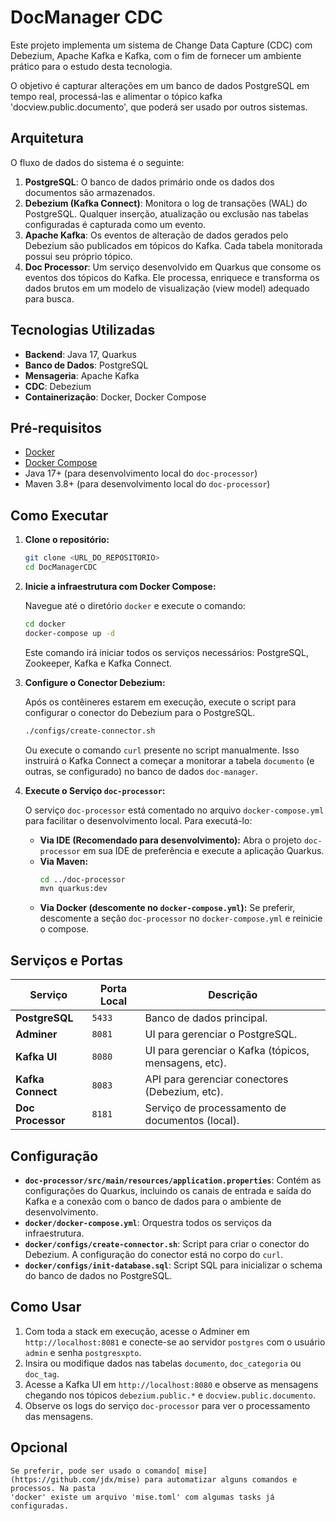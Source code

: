 # DocManager CDC

Este projeto implementa um sistema de Change Data Capture (CDC) com Debezium, Apache Kafka e Kafka, com o fim de fornecer um ambiente prático para o estudo 
desta tecnologia.

O objetivo é capturar alterações em um banco de dados PostgreSQL em tempo real, processá-las e alimentar o tópico kafka 'docview.public.documento', que
poderá ser usado por outros sistemas.

## Arquitetura

O fluxo de dados do sistema é o seguinte:

1. **PostgreSQL**: O banco de dados primário onde os dados dos documentos são armazenados.
2. **Debezium (Kafka Connect)**: Monitora o log de transações (WAL) do PostgreSQL. Qualquer inserção, atualização ou exclusão nas tabelas configuradas é capturada como um evento.
3. **Apache Kafka**: Os eventos de alteração de dados gerados pelo Debezium são publicados em tópicos do Kafka. Cada tabela monitorada possui seu próprio tópico.
4. **Doc Processor**: Um serviço desenvolvido em Quarkus que consome os eventos dos tópicos do Kafka. Ele processa, enriquece e transforma os dados brutos em um modelo de visualização (view model) adequado para busca.

## Tecnologias Utilizadas

- **Backend**: Java 17, Quarkus
- **Banco de Dados**: PostgreSQL
- **Mensageria**: Apache Kafka
- **CDC**: Debezium
- **Containerização**: Docker, Docker Compose

## Pré-requisitos

- [Docker](https://www.docker.com/get-started)
- [Docker Compose](https://docs.docker.com/compose/install/)
- Java 17+ (para desenvolvimento local do `doc-processor`)
- Maven 3.8+ (para desenvolvimento local do `doc-processor`)

## Como Executar

1. **Clone o repositório:**

   ```bash
   git clone <URL_DO_REPOSITORIO>
   cd DocManagerCDC
   ```
2. **Inicie a infraestrutura com Docker Compose:**

   Navegue até o diretório `docker` e execute o comando:

   ```bash
   cd docker
   docker-compose up -d
   ```

   Este comando irá iniciar todos os serviços necessários: PostgreSQL, Zookeeper, Kafka e Kafka Connect.
3. **Configure o Conector Debezium:**

   Após os contêineres estarem em execução, execute o script para configurar o conector do Debezium para o PostgreSQL.

   ```bash
   ./configs/create-connector.sh
   ```

   Ou execute o comando `curl` presente no script manualmente. Isso instruirá o Kafka Connect a começar a monitorar a tabela `documento` (e outras, se configurado) no banco de dados `doc-manager`.
4. **Execute o Serviço `doc-processor`:**

   O serviço `doc-processor` está comentado no arquivo `docker-compose.yml` para facilitar o desenvolvimento local. Para executá-lo:

   - **Via IDE (Recomendado para desenvolvimento):** Abra o projeto `doc-processor` em sua IDE de preferência e execute a aplicação Quarkus.
   - **Via Maven:**
     ```bash
     cd ../doc-processor
     mvn quarkus:dev
     ```
   - **Via Docker (descomente no `docker-compose.yml`):** Se preferir, descomente a seção `doc-processor` no `docker-compose.yml` e reinicie o compose.

## Serviços e Portas

| Serviço                | Porta Local | Descrição                                           |
| ----------------------- | ----------- | ----------------------------------------------------- |
| **PostgreSQL**    | `5433`    | Banco de dados principal.                             |
| **Adminer**       | `8081`    | UI para gerenciar o PostgreSQL.                       |
| **Kafka UI**      | `8080`    | UI para gerenciar o Kafka (tópicos, mensagens, etc). |
| **Kafka Connect** | `8083`    | API para gerenciar conectores (Debezium, etc).        |
| **Doc Processor** | `8181`    | Serviço de processamento de documentos (local).      |

## Configuração

- **`doc-processor/src/main/resources/application.properties`**: Contém as configurações do Quarkus, incluindo os canais de entrada e saída do Kafka e a conexão com o banco de dados para o ambiente de desenvolvimento.
- **`docker/docker-compose.yml`**: Orquestra todos os serviços da infraestrutura.
- **`docker/configs/create-connector.sh`**: Script para criar o conector do Debezium. A configuração do conector está no corpo do `curl`.
- **`docker/configs/init-database.sql`**: Script SQL para inicializar o schema do banco de dados no PostgreSQL.

## Como Usar

1. Com toda a stack em execução, acesse o Adminer em `http://localhost:8081` e conecte-se ao servidor `postgres` com o usuário `admin` e senha `postgresxpto`.
2. Insira ou modifique dados nas tabelas `documento`, `doc_categoria` ou `doc_tag`.
3. Acesse a Kafka UI em `http://localhost:8080` e observe as mensagens chegando nos tópicos `debezium.public.*` e `docview.public.documento`.
4. Observe os logs do serviço `doc-processor` para ver o processamento das mensagens.

## Opcional

    Se preferir, pode ser usado o comando[ mise](https://github.com/jdx/mise) para automatizar alguns comandos e processos. Na pasta
    'docker' existe um arquivo 'mise.toml' com algumas tasks já configuradas.
